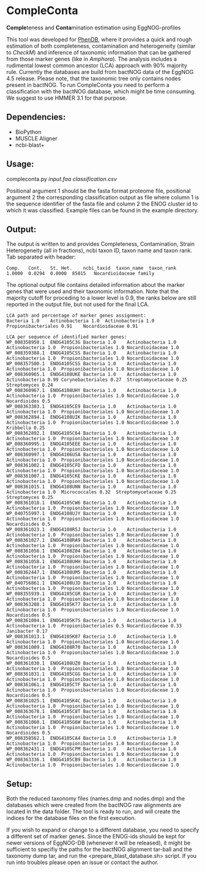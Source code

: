 # CompleConta
**Comple**teness and **Conta**mination estimation using EggNOG-profiles

This tool was developed for [PhenDB](http://phendb.org/), where it provides a quick and rough estimation of both completeness, contamination and heterogeneity (similar to *CheckM*) and inference of taxonomic information that can be gathered from those marker genes (like in *Amphora*). The analysis includes a rudimental lowest common ancestor (LCA) approach with 90% majority rule. Currently the databases are build from bactNOG data of the EggNOG 4.5 release. Please note, that the taxonomic tree only contains nodes present in bactNOG. To run CompleConta you need to perform a classification with the bactNOG database, which might be time consuming. We suggest to use HMMER 3.1 for that purpose.

## Dependencies:

* BioPython
* MUSCLE Aligner
* ncbi-blast+

## Usage:

compleconta.py *input.faa* *classification.csv*

Positional argument 1 should be the fasta format proteome file, positional argument 2 the corresponding classification output as <tab-separated> file where column 1 is the sequence identifier of the fasta file and column 2 the ENOG cluster id to which it was classified. Example files can be found in the example directory.

## Output:

The output is written to <stdout> and provides Completeness, Contamination, Strain Heterogeneity (all in fractions), ncbi taxon ID, taxon name and taxon rank. Tab separated with header:
```
Comp.	Cont.	St. Het.	ncbi_taxid	taxon_name	taxon_rank
1.0000	0.0294	0.0000	85015	Nocardioidaceae	family
```

The optional output file contains detailed information about the marker genes that were used and their taxonomic information. Note that the majority cutoff for proceding to a lower level is 0.9, the ranks below are still reported in the output file, but not used for the final LCA.

```
LCA path and percentage of marker genes assignment:
Bacteria 1.0	Actinobacteria 1.0	Actinobacteria 1.0	Propionibacteriales 0.91	Nocardioidaceae 0.91

LCA per sequence of identified marker genes:
WP_008358950.1	ENOG4105C3G	Bacteria 1.0	Actinobacteria 1.0	Actinobacteria 1.0	Propionibacteriales 1.0	Nocardioidaceae 1.0
WP_008359388.1	ENOG4105CSS	Bacteria 1.0	Actinobacteria 1.0	Actinobacteria 1.0	Propionibacteriales 1.0	Nocardioidaceae 1.0
WP_008357500.1	ENOG4105CSS	Bacteria 1.0	Actinobacteria 1.0	Actinobacteria 1.0	Propionibacteriales 1.0	Nocardioidaceae 1.0
WP_008360965.1	ENOG4108UKE	Bacteria 1.0	Actinobacteria 1.0	Actinobacteria 0.99	Corynebacteriales 0.27	Streptomycetaceae 0.25	Streptomyces 0.24
WP_008360967.1	ENOG4108UHY	Bacteria 1.0	Actinobacteria 1.0	Actinobacteria 1.0	Propionibacteriales 1.0	Nocardioidaceae 1.0	Nocardioides 0.5
WP_008363303.1	ENOG4105CE9	Bacteria 1.0	Actinobacteria 1.0	Actinobacteria 1.0	Propionibacteriales 1.0	Nocardioidaceae 1.0
WP_008362894.1	ENOG4108UIK	Bacteria 1.0	Actinobacteria 1.0	Actinobacteria 1.0	Propionibacteriales 1.0	Nocardioidaceae 1.0	Kribbella 0.25
WP_008362892.1	ENOG4105C64	Bacteria 1.0	Actinobacteria 1.0	Actinobacteria 1.0	Propionibacteriales 1.0	Nocardioidaceae 1.0
WP_008360995.1	ENOG4105EEE	Bacteria 1.0	Actinobacteria 1.0	Actinobacteria 1.0	Propionibacteriales 1.0	Nocardioidaceae 1.0
WP_008360997.1	ENOG4106U5A	Bacteria 1.0	Actinobacteria 1.0	Actinobacteria 1.0	Propionibacteriales 1.0	Nocardioidaceae 1.0
WP_008361002.1	ENOG4105CFD	Bacteria 1.0	Actinobacteria 1.0	Actinobacteria 1.0	Propionibacteriales 1.0	Nocardioidaceae 1.0
WP_008361007.1	ENOG4105CKE	Bacteria 1.0	Actinobacteria 1.0	Actinobacteria 1.0	Propionibacteriales 1.0	Nocardioidaceae 1.0
WP_008361015.1	ENOG4108UNN	Bacteria 1.0	Actinobacteria 1.0	Actinobacteria 1.0	Micrococcales 0.32	Streptomycetaceae 0.25	Streptomyces 0.25
WP_008361018.1	ENOG4105CW6	Bacteria 1.0	Actinobacteria 1.0	Actinobacteria 1.0	Propionibacteriales 1.0	Nocardioidaceae 1.0
WP_040755997.1	ENOG4108UJY	Bacteria 1.0	Actinobacteria 1.0	Actinobacteria 1.0	Propionibacteriales 1.0	Nocardioidaceae 1.0	Nocardioides 0.5
WP_008361023.1	ENOG4108R5J	Bacteria 1.0	Actinobacteria 1.0	Actinobacteria 1.0	Propionibacteriales 1.0	Nocardioidaceae 1.0
WP_008361027.1	ENOG4108RA9	Bacteria 1.0	Actinobacteria 1.0	Actinobacteria 1.0	Propionibacteriales 1.0	Nocardioidaceae 1.0
WP_008361056.1	ENOG4108Z04	Bacteria 1.0	Actinobacteria 1.0	Actinobacteria 1.0	Propionibacteriales 1.0	Nocardioidaceae 1.0
WP_008361058.1	ENOG4108UHH	Bacteria 1.0	Actinobacteria 1.0	Actinobacteria 1.0	Propionibacteriales 1.0	Nocardioidaceae 1.0
WP_008362447.1	ENOG4108UM5	Bacteria 1.0	Actinobacteria 1.0	Actinobacteria 1.0	Propionibacteriales 1.0	Nocardioidaceae 1.0
WP_040756861.1	ENOG4108UJD	Bacteria 1.0	Actinobacteria 1.0	Actinobacteria 1.0	Propionibacteriales 1.0	Nocardioidaceae 1.0
WP_008355939.1	ENOG4105CGR	Bacteria 1.0	Actinobacteria 1.0	Actinobacteria 1.0	Propionibacteriales 1.0	Nocardioidaceae 1.0
WP_008363208.1	ENOG4105K77	Bacteria 1.0	Actinobacteria 1.0	Actinobacteria 1.0	Propionibacteriales 1.0	Nocardioidaceae 1.0	Nocardioides 0.5
WP_008361004.1	ENOG4105K7S	Bacteria 1.0	Actinobacteria 1.0	Actinobacteria 1.0	Propionibacteriales 0.5	Nocardioidaceae 0.33	Janibacter 0.17
WP_008361013.1	ENOG4105K87	Bacteria 1.0	Actinobacteria 1.0	Actinobacteria 1.0	Propionibacteriales 1.0	Nocardioidaceae 1.0
WP_008361009.1	ENOG4108R70	Bacteria 1.0	Actinobacteria 1.0	Actinobacteria 1.0	Propionibacteriales 1.0	Nocardioidaceae 1.0	Nocardioides 0.5
WP_008361030.1	ENOG4108UZ0	Bacteria 1.0	Actinobacteria 1.0	Actinobacteria 1.0	Propionibacteriales 1.0	Nocardioidaceae 1.0
WP_008361031.1	ENOG4105CGG	Bacteria 1.0	Actinobacteria 1.0	Actinobacteria 1.0	Propionibacteriales 1.0	Nocardioidaceae 1.0
WP_008361061.1	ENOG4105CTF	Bacteria 1.0	Actinobacteria 1.0	Actinobacteria 1.0	Propionibacteriales 1.0	Nocardioidaceae 1.0	Nocardioides 0.5
WP_008361025.1	ENOG4105K4C	Bacteria 1.0	Actinobacteria 1.0	Actinobacteria 1.0	Propionibacteriales 1.0	Nocardioidaceae 1.0
WP_008363678.1	ENOG4105C8T	Bacteria 1.0	Actinobacteria 1.0	Actinobacteria 1.0	Propionibacteriales 1.0	Nocardioidaceae 1.0
WP_008361060.1	ENOG4105G6W	Bacteria 1.0	Actinobacteria 1.0	Actinobacteria 1.0	Propionibacteriales 1.0	Nocardioidaceae 1.0	Nocardioides 0.5
WP_008358562.1	ENOG4105CA4	Bacteria 1.0	Actinobacteria 1.0	Actinobacteria 1.0	Propionibacteriales 1.0	Nocardioidaceae 1.0
WP_008362431.1	ENOG4105CPM	Bacteria 1.0	Actinobacteria 1.0	Actinobacteria 1.0	Propionibacteriales 1.0	Nocardioidaceae 1.0
WP_008363336.1	ENOG4105CB9	Bacteria 1.0	Actinobacteria 1.0	Actinobacteria 1.0	Propionibacteriales 1.0	Nocardioidaceae 1.0
```

## Setup:

Both the reduced taxonomy files (names.dmp and nodes.dmp) and the databases which were created from the bactNOG raw alignments are located in the data folder. The tool is ready to run, and will create the indices for the database files on the first execution.

If you wish to expand or change to a different database, you need to specify a different set of marker genes. Since the ENOG-ids should be kept for newer versions of EggNOG-DB (whenever it will be released), it might be sufficient to specifiy the paths for the bactNOG alignment tar-ball and the taxonomy dump tar, and run the <prepare_blast_database.sh> script. If you run into troubles please open an issue or contact the author.
